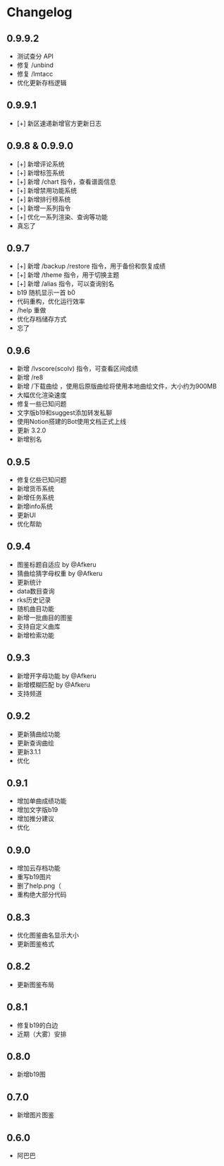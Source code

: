 # Changelog

## 0.9.9.2
* 测试查分 API
* 修复 /unbind
* 修复 /lmtacc
* 优化更新存档逻辑

## 0.9.9.1

* [+] 新区速递新增官方更新日志

## 0.9.8 & 0.9.9.0

* [+] 新增评论系统
* [+] 新增标签系统
* [+] 新增 /chart 指令，查看谱面信息
* [+] 新增禁用功能系统
* [+] 新增排行榜系统
* [+] 新增一系列指令
* [+] 优化一系列渲染、查询等功能
* 真忘了

## 0.9.7

* [+] 新增 /backup /restore 指令，用于备份和恢复成绩
* [+] 新增 /theme 指令，用于切换主题
* [+] 新增 /alias 指令，可以查询别名
* b19 随机显示一首 b0
* 代码重构，优化运行效率
* /help 重做
* 优化存档储存方式
* 忘了

## 0.9.6

* 新增 /lvscore(scolv) 指令，可查看区间成绩
* 新增 /re8
* 新增 /下载曲绘 ，使用后原版曲绘将使用本地曲绘文件，大小约为900MB
* 大幅优化渲染速度
* 修复一些已知问题
* 文字版b19和suggest添加转发私聊
* 使用Notion搭建的Bot使用文档正式上线
* 更新 3.2.0
* 新增别名

## 0.9.5

* 修复亿些已知问题
* 新增货币系统
* 新增任务系统
* 新增info系统
* 更新UI
* 优化帮助

## 0.9.4

* 图鉴标题自适应 by @Afkeru
* 猜曲绘猜字母权重 by @Afkeru
* 更新统计
* data数目查询
* rks历史记录
* 随机曲目功能
* 新增一批曲目的图鉴
* 支持自定义曲库
* 新增检索功能

## 0.9.3

* 新增开字母功能 by @Afkeru
* 新增模糊匹配 by @Afkeru
* 支持频道

## 0.9.2

* 更新猜曲绘功能
* 更新查询曲绘
* 更新3.1.1
* 优化

## 0.9.1

* 增加单曲成绩功能
* 增加文字版b19
* 增加推分建议
* 优化

## 0.9.0

* 增加云存档功能
* 重写b19图片
* 删了help.png（
* 重构绝大部分代码

## 0.8.3

* 优化图鉴曲名显示大小
* 更新图鉴格式

## 0.8.2

* 更新图鉴布局

## 0.8.1

* 修复b19的白边
* 近期（大雾）安排

## 0.8.0

* 新增b19图

## 0.7.0

* 新增图片图鉴

## 0.6.0

* 阿巴巴
